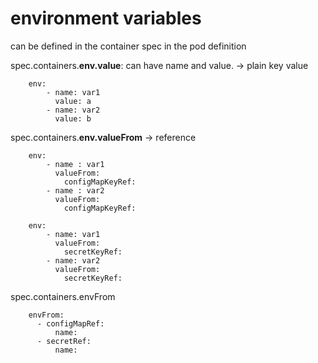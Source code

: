 # environment variables

can be defined in the container spec in the pod definition

spec.containers.**env.value**: can have name and value. -> plain key value

        env:
            - name: var1
              value: a
            - name: var2
              value: b

spec.containers.**env.valueFrom** -> reference

        env: 
            - name : var1
              valueFrom: 
                configMapKeyRef:
            - name : var2
              valueFrom: 
                configMapKeyRef:

        env: 
            - name: var1
              valueFrom: 
                secretKeyRef:
            - name: var2
              valueFrom:
                secretKeyRef:

spec.containers.envFrom 

        envFrom:
          - configMapRef:
              name:
          - secretRef:
              name: